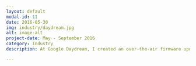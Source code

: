 ```yaml
---
layout: default
modal-id: 11
date: 2016-05-30
img: industry/daydream.jpg
alt: image-alt
project-date: May - September 2016
category: Industry
description: At Google Daydream, I created an over-the-air firmware update process to allow the Daydream controller to update its firmware from information sent by a Daydream-enabled phone.

---
```

